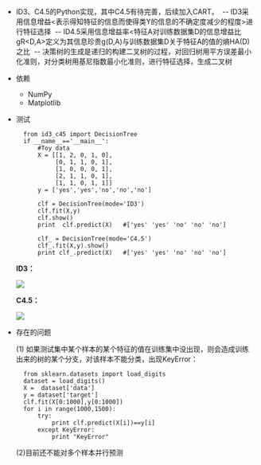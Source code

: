
- ID3、C4.5的Python实现，其中C4.5有待完善，后续加入CART。
  -- ID3采用信息增益<表示得知特征的信息而使得类Y的信息的不确定度减少的程度>进行特征选择
  -- ID4.5采用信息增益率<特征A对训练数据集D的信息增益比gR<D,A>定义为其信息珍贵g(D,A)与训练数据集D关于特征A的值的熵HA(D)之比
  -- 决策树的生成是递归的构建二叉树的过程，对回归树用平方误差最小化准则，对分类树用基尼指数最小化准则，进行特征选择，生成二叉树
- 依赖
	- NumPy
	- Matplotlib


- 测试

		from id3_c45 import DecisionTree
		if __name__=='__main__':
		    #Toy data
		    X = [[1, 2, 0, 1, 0],
		         [0, 1, 1, 0, 1],
		         [1, 0, 0, 0, 1],
		         [2, 1, 1, 0, 1],
		         [1, 1, 0, 1, 1]]
		    y = ['yes','yes','no','no','no']
		  
		    clf = DecisionTree(mode='ID3')
		    clf.fit(X,y)
		    clf.show()
		    print  clf.predict(X)   #['yes' 'yes' 'no' 'no' 'no']
		
		    clf_ = DecisionTree(mode='C4.5')
		    clf_.fit(X,y).show()
		    print clf_.predict(X)   #['yes' 'yes' 'no' 'no' 'no']

	**ID3：**

	![](http://i.imgur.com/kqA3eHT.png)

	**C4.5：**

	![](http://i.imgur.com/ronxb97.png)


- 存在的问题

	(1) 如果测试集中某个样本的某个特征的值在训练集中没出现，则会造成训练出来的树的某个分支，对该样本不能分类，出现KeyError：

		
	    from sklearn.datasets import load_digits
	    dataset = load_digits()
	    X =  dataset['data']
	    y = dataset['target']
	    clf.fit(X[0:1000],y[0:1000])
	    for i in range(1000,1500):
	        try:
	            print clf.predict(X[i])==y[i]
	        except KeyError:
	            print "KeyError"

	(2)目前还不能对多个样本并行预测
